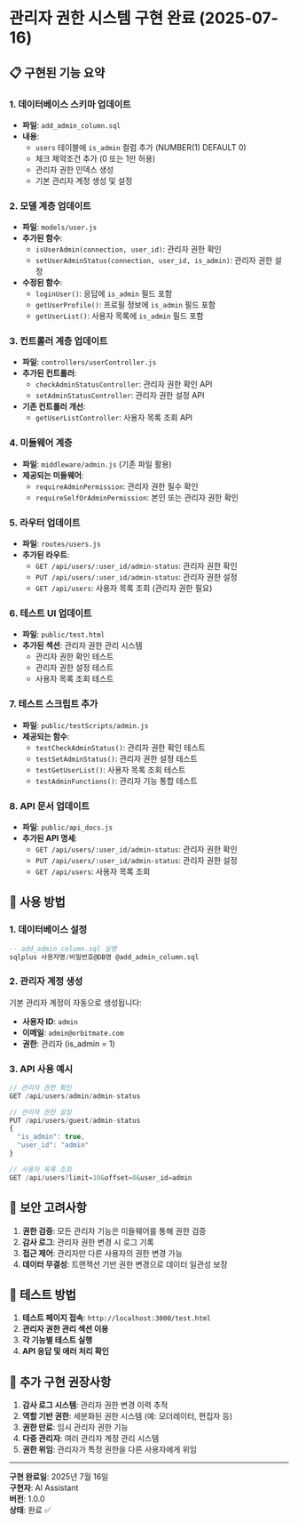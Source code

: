 # 관리자 권한 시스템 구현 완료 (2025-07-16)

## 📋 구현된 기능 요약

### 1. 데이터베이스 스키마 업데이트
- **파일**: `add_admin_column.sql`
- **내용**: 
  - `users` 테이블에 `is_admin` 컬럼 추가 (NUMBER(1) DEFAULT 0)
  - 체크 제약조건 추가 (0 또는 1만 허용)
  - 관리자 권한 인덱스 생성
  - 기본 관리자 계정 생성 및 설정

### 2. 모델 계층 업데이트
- **파일**: `models/user.js`
- **추가된 함수**:
  - `isUserAdmin(connection, user_id)`: 관리자 권한 확인
  - `setUserAdminStatus(connection, user_id, is_admin)`: 관리자 권한 설정
- **수정된 함수**:
  - `loginUser()`: 응답에 `is_admin` 필드 포함
  - `getUserProfile()`: 프로필 정보에 `is_admin` 필드 포함
  - `getUserList()`: 사용자 목록에 `is_admin` 필드 포함

### 3. 컨트롤러 계층 업데이트
- **파일**: `controllers/userController.js`
- **추가된 컨트롤러**:
  - `checkAdminStatusController`: 관리자 권한 확인 API
  - `setAdminStatusController`: 관리자 권한 설정 API
- **기존 컨트롤러 개선**:
  - `getUserListController`: 사용자 목록 조회 API

### 4. 미들웨어 계층 
- **파일**: `middleware/admin.js` (기존 파일 활용)
- **제공되는 미들웨어**:
  - `requireAdminPermission`: 관리자 권한 필수 확인
  - `requireSelfOrAdminPermission`: 본인 또는 관리자 권한 확인

### 5. 라우터 업데이트
- **파일**: `routes/users.js`
- **추가된 라우트**:
  - `GET /api/users/:user_id/admin-status`: 관리자 권한 확인
  - `PUT /api/users/:user_id/admin-status`: 관리자 권한 설정
  - `GET /api/users`: 사용자 목록 조회 (관리자 권한 필요)

### 6. 테스트 UI 업데이트
- **파일**: `public/test.html`
- **추가된 섹션**: 관리자 권한 관리 시스템
  - 관리자 권한 확인 테스트
  - 관리자 권한 설정 테스트
  - 사용자 목록 조회 테스트

### 7. 테스트 스크립트 추가
- **파일**: `public/testScripts/admin.js`
- **제공되는 함수**:
  - `testCheckAdminStatus()`: 관리자 권한 확인 테스트
  - `testSetAdminStatus()`: 관리자 권한 설정 테스트
  - `testGetUserList()`: 사용자 목록 조회 테스트
  - `testAdminFunctions()`: 관리자 기능 통합 테스트

### 8. API 문서 업데이트
- **파일**: `public/api_docs.js`
- **추가된 API 명세**:
  - `GET /api/users/:user_id/admin-status`: 관리자 권한 확인
  - `PUT /api/users/:user_id/admin-status`: 관리자 권한 설정
  - `GET /api/users`: 사용자 목록 조회

## 🚀 사용 방법

### 1. 데이터베이스 설정
```sql
-- add_admin_column.sql 실행
sqlplus 사용자명/비밀번호@DB명 @add_admin_column.sql
```

### 2. 관리자 계정 생성
기본 관리자 계정이 자동으로 생성됩니다:
- **사용자 ID**: `admin`
- **이메일**: `admin@orbitmate.com`
- **권한**: 관리자 (is_admin = 1)

### 3. API 사용 예시
```javascript
// 관리자 권한 확인
GET /api/users/admin/admin-status

// 관리자 권한 설정
PUT /api/users/guest/admin-status
{
  "is_admin": true,
  "user_id": "admin"
}

// 사용자 목록 조회
GET /api/users?limit=10&offset=0&user_id=admin
```

## 🔐 보안 고려사항

1. **권한 검증**: 모든 관리자 기능은 미들웨어를 통해 권한 검증
2. **감사 로그**: 관리자 권한 변경 시 로그 기록
3. **접근 제어**: 관리자만 다른 사용자의 권한 변경 가능
4. **데이터 무결성**: 트랜잭션 기반 권한 변경으로 데이터 일관성 보장

## 🧪 테스트 방법

1. **테스트 페이지 접속**: `http://localhost:3000/test.html`
2. **관리자 권한 관리 섹션 이용**
3. **각 기능별 테스트 실행**
4. **API 응답 및 에러 처리 확인**

## 📝 추가 구현 권장사항

1. **감사 로그 시스템**: 관리자 권한 변경 이력 추적
2. **역할 기반 권한**: 세분화된 권한 시스템 (예: 모더레이터, 편집자 등)
3. **권한 만료**: 임시 관리자 권한 기능
4. **다중 관리자**: 여러 관리자 계정 관리 시스템
5. **권한 위임**: 관리자가 특정 권한을 다른 사용자에게 위임

---

**구현 완료일**: 2025년 7월 16일  
**구현자**: AI Assistant  
**버전**: 1.0.0  
**상태**: 완료 ✅
